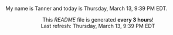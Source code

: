 My name is Tanner and today is Thursday, March 13, 9:39 PM EDT.

<p align="center">This <i>README</i> file is generated <b>every 3 hours</b>!</br>Last refresh: Thursday, March 13, 9:39 PM EDT<br /></p>
